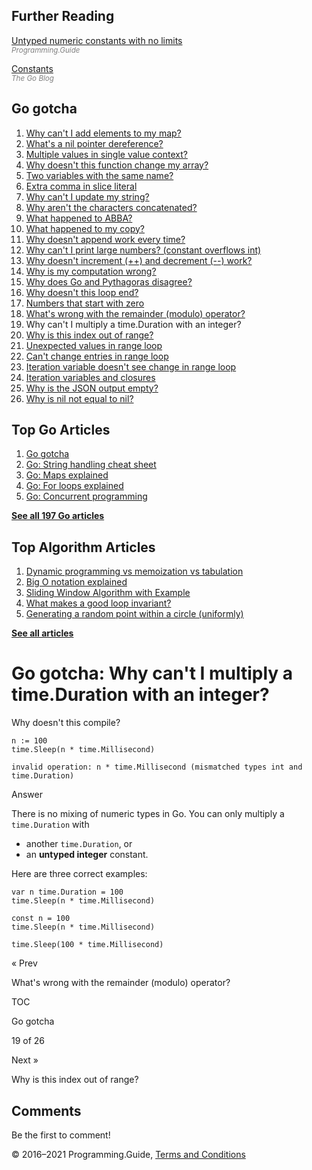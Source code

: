 <span class="underline"></span>

<span class="underline"></span>

Further Reading
---------------

[Untyped numeric constants with no limits](untyped-constants.html)  
<span style="color: grey; font-style: italic; font-size: smaller">Programming.Guide</span>

[Constants](https://blog.golang.org/constants)  
<span style="color: grey; font-style: italic; font-size: smaller">The Go Blog</span>

Go gotcha
---------

1.  [Why can't I add elements to my map?](gotcha-assignment-entry-nil-map.html)
2.  [What's a nil pointer dereference?](gotcha-nil-pointer-dereference.html)
3.  [Multiple values in single value context?](gotcha-multiple-value-sinlge-value-context.html)
4.  [Why doesn't this function change my array?](gotcha-function-doesnt-change-array.html)
5.  [Two variables with the same name?](gotcha-shadowing-variables.html)
6.  [Extra comma in slice literal](gotcha-missing-comma-slice-array-map-literal.html)
7.  [Why can't I update my string?](gotcha-strings-are-immutable.html)
8.  [Why aren't the characters concatenated?](gotcha-concatenate-rune-string.html)
9.  [What happened to ABBA?](gotcha-trim-string.html)
10. [What happened to my copy?](gotcha-copy-missing.html)
11. [Why doesn't append work every time?](gotcha-append.html)
12. [Why can't I print large numbers? (constant overflows int)](gotcha-constant-overflows-int.html)
13. [Why doesn't increment (++) and decrement (--) work?](gotcha-increment-decrement-statement.html)
14. [Why is my computation wrong?](gotcha-operator-precedence.html)
15. [Why does Go and Pythagoras disagree?](gotcha-bitwise-operators.html)
16. [Why doesn't this loop end?](gotcha-integer-overflow-wrap-around.html)
17. [Numbers that start with zero](gotcha-octal-decimal-hexadecimal-literal.html)
18. [What's wrong with the remainder (modulo) operator?](gotcha-remainder-modulo-operator.html)
19. Why can't I multiply a time.Duration with an integer?
20. [Why is this index out of range?](gotcha-index-out-of-range.html)
21. [Unexpected values in range loop](gotcha-unexpected-values-range.html)
22. [Can't change entries in range loop](gotcha-change-value-range.html)
23. [Iteration variable doesn't see change in range loop](gotcha-range-copy-array.html)
24. [Iteration variables and closures](gotcha-data-race-closure.html)
25. [Why is the JSON output empty?](gotcha-json-marshal-empty.html)
26. [Why is nil not equal to nil?](gotcha-why-nil-error-not-equal-nil.html)

<span class="underline"></span>

Top Go Articles
---------------

1.  [Go gotcha](go-gotcha.html)
2.  [Go: String handling cheat sheet](string-functions-reference-cheat-sheet.html)
3.  [Go: Maps explained](maps-explained.html)
4.  [Go: For loops explained](for-loop.html)
5.  [Go: Concurrent programming](go-concurrency-tutorial.html)

[**See all 197 Go articles**](index.html)

Top Algorithm Articles
----------------------

1.  [Dynamic programming vs memoization vs tabulation](../dynamic-programming-vs-memoization-vs-tabulation.html)
2.  [Big O notation explained](../big-o-notation-explained.html)
3.  [Sliding Window Algorithm with Example](../sliding-window-example.html)
4.  [What makes a good loop invariant?](../what-makes-a-good-loop-invariant.html)
5.  [Generating a random point within a circle (uniformly)](../random-point-within-circle.html)

[**See all articles**](../index.html)

Go gotcha: Why can't I multiply a time.Duration with an integer?
================================================================

Why doesn't this compile?

    n := 100
    time.Sleep(n * time.Millisecond)

    invalid operation: n * time.Millisecond (mismatched types int and time.Duration)

Answer

There is no mixing of numeric types in Go. You can only multiply a `time.Duration` with

-   another `time.Duration`, or
-   an **untyped integer** constant.

Here are three correct examples:

    var n time.Duration = 100
    time.Sleep(n * time.Millisecond)

    const n = 100
    time.Sleep(n * time.Millisecond)

    time.Sleep(100 * time.Millisecond)

<a href="gotcha-remainder-modulo-operator.html" class="prev"></a>

« Prev

What's wrong with the remainder (modulo) operator?

[](go-gotcha.html#toc)

TOC

Go gotcha

19 of 26

<a href="gotcha-index-out-of-range.html" class="next"></a>

Next »

Why is this index out of range?

Comments
--------

Be the first to comment!

© 2016–2021 Programming.Guide, [Terms and Conditions](../terms-and-conditions.html)
